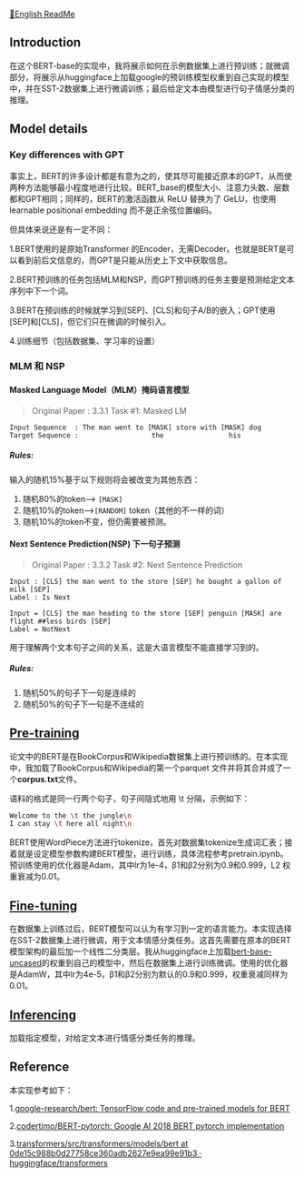 [📖English ReadMe](./README.md)

## Introduction

在这个BERT-base的实现中，我将展示如何在示例数据集上进行预训练；就微调部分，将展示从huggingface上加载google的预训练模型权重到自己实现的模型中，并在SST-2数据集上进行微调训练；最后给定文本由模型进行句子情感分类的推理。



## Model details

### Key differences with GPT

事实上，BERT的许多设计都是有意为之的，使其尽可能接近原本的GPT，从而使两种方法能够最小程度地进行比较。BERT_base的模型大小、注意力头数、层数都和GPT相同；同样的，BERT的激活函数从 ReLU 替换为了 GeLU，也使用 learnable positional embedding 而不是正余弦位置编码。

但具体来说还是有一定不同：

1.BERT使用的是原始Transformer 的Encoder，无需Decoder。也就是BERT是可以看到前后文信息的，而GPT是只能从历史上下文中获取信息。

2.BERT预训练的任务包括MLM和NSP，而GPT预训练的任务主要是预测给定文本序列中下一个词。

3.BERT在预训练的时候就学习到[SEP]、[CLS]和句子A/B的嵌入；GPT使用[SEP]和[CLS]，但它们只在微调的时候引入。

4.训练细节（包括数据集、学习率的设置）



### MLM 和 NSP

#### Masked Language Model（MLM）掩码语言模型

> Original Paper : 3.3.1 Task #1: Masked LM 

```
Input Sequence  : The man went to [MASK] store with [MASK] dog
Target Sequence :                  the                his
```

##### Rules:

输入的随机15%基于以下规则将会被改变为其他东西：

1. 随机80%的token—> `[MASK]`
2. 随机10%的token—>`[RANDOM]` token（其他的不一样的词）
3. 随机10%的token不变，但仍需要被预测。

#### Next Sentence Prediction(NSP) 下一句子预测

> Original Paper : 3.3.2 Task #2: Next Sentence Prediction

```
Input : [CLS] the man went to the store [SEP] he bought a gallon of milk [SEP]
Label : Is Next

Input = [CLS] the man heading to the store [SEP] penguin [MASK] are flight ##less birds [SEP]
Label = NotNext
```

用于理解两个文本句子之间的关系，这是大语言模型不能直接学习到的。

##### Rules:

1. 随机50%的句子下一句是连续的
2. 随机50%的句子下一句是不连续的



## [Pre-training](./pretrain.ipynb)

论文中的BERT是在BookCorpus和Wikipedia数据集上进行预训练的。在本实现中，我加载了BookCorpus和Wikipedia的第一个parquet 文件并将其合并成了一个**corpus.txt**文件。

语料的格式是同一行两个句子，句子间隐式地用 \t 分隔，示例如下：

```bash
Welcome to the \t the jungle\n
I can stay \t here all night\n
```

BERT使用WordPiece方法进行tokenize，首先对数据集tokenize生成词汇表；接着就是设定模型参数构建BERT模型，进行训练，具体流程参考pretrain.ipynb。预训练使用的优化器是Adam，其中lr为1e-4，β1和β2分别为0.9和0.999，L2 权重衰减为0.01。

## [Fine-tuning](./finetune.ipynb) 

在数据集上训练过后，BERT模型可以认为有学习到一定的语言能力。本实现选择在SST-2数据集上进行微调，用于文本情感分类任务。这首先需要在原本的BERT模型架构的最后加一个线性二分类层。我从huggingface上加载[bert-base-uncased](https://huggingface.co/google-bert/bert-base-uncased)的权重到自己的模型中，然后在数据集上进行训练微调。使用的优化器是AdamW，其中lr为4e-5，β1和β2分别为默认的0.9和0.999，权重衰减同样为0.01。

## [Inferencing](./inference.ipynb) 

加载指定模型，对给定文本进行情感分类任务的推理。



## Reference

本实现参考如下：

1.[google-research/bert: TensorFlow code and pre-trained models for BERT](https://github.com/google-research/bert)

2.[codertimo/BERT-pytorch: Google AI 2018 BERT pytorch implementation](https://github.com/codertimo/BERT-pytorch)

3.[transformers/src/transformers/models/bert at 0de15c988b0d27758ce360adb2627e9ea99e91b3 · huggingface/transformers](https://github.com/huggingface/transformers/tree/0de15c988b0d27758ce360adb2627e9ea99e91b3/src/transformers/models/bert)